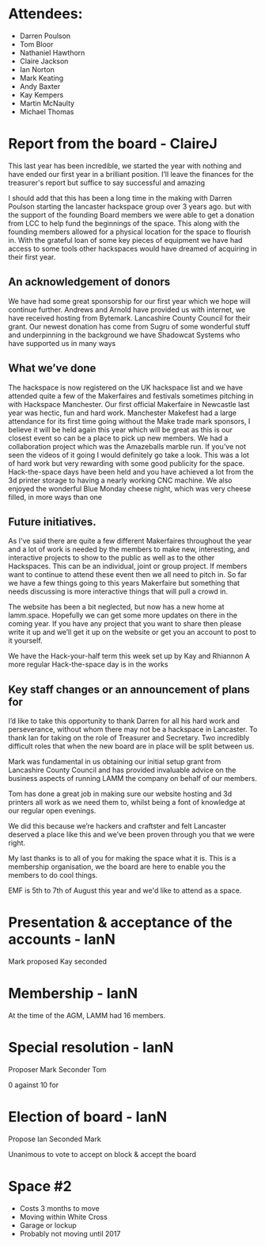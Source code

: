 # Attendees:

* Darren Poulson
* Tom Bloor
* Nathaniel Hawthorn
* Claire Jackson
* Ian Norton
* Mark Keating
* Andy Baxter
* Kay Kempers
* Martin McNaulty
* Michael Thomas

# Report from the board - ClaireJ

This last year has been incredible, we started the year with nothing and
have ended our first year in a brilliant position. I’ll leave the finances
for the treasurer's report but suffice to say successful and amazing
 
I should add that this has been a long time in the making with Darren
Poulson starting the lancaster hackspace group over 3 years ago. but with
the support of the founding Board members we were able to get a donation
from LCC to help fund the beginnings of the space. This along with the
founding members allowed for a physical location for the space to flourish
in. With the grateful loan of some key pieces of equipment we have had
access to some tools other hackspaces would have dreamed of acquiring in
their first year.

## An acknowledgement of donors

We have had some great sponsorship for our first year which we hope will
continue further. Andrews and Arnold have provided us with internet, we
have received  hosting from Bytemark. Lancashire County Council for their
grant. Our newest donation has come from Sugru of some wonderful stuff and
underpinning in the background we have Shadowcat Systems who have
supported us in many ways

## What we’ve done

The hackspace is now registered on the UK hackspace list and we have
attended quite a few of the Makerfaires and festivals sometimes pitching
in with Hackspace Manchester. Our first official Makerfaire in Newcastle
last year was hectic, fun and hard work. Manchester Makefest had a large
attendance for its first time going without the Make trade mark sponsors,
I believe it will be held again this year which will be great as this is
our closest event so can be a place to pick up new members. We had a
collaboration project which was the Amazeballs marble run. If you’ve not
seen the videos of it going I would definitely go take a look. This was a
lot of hard work but very rewarding with some good publicity for the
space. Hack-the-space days have been held and you have achieved a lot from
the 3d printer storage to having a nearly working CNC machine.  We also
enjoyed the wonderful Blue Monday cheese night, which was very cheese
filled, in more ways than one

## Future initiatives.

As I've said there are quite a few different Makerfaires throughout the
year and a lot of work is needed by the members to make new, interesting,
and interactive projects to show to the public as well as to the other
Hackspaces. This can be an individual, joint or group project. If members
want to continue to attend these event then we all need to pitch in.  So
far we have a few things going to this years Makerfaire but something that
needs discussing is more interactive things that will pull a crowd in.

The website has been a bit neglected, but now has a new home at
lamm.space. Hopefully we can get some more updates on there in the coming
year. If you have any project that you want to share then please write it
up and we’ll get it up on the website or get you an account to post to it
yourself.

We have the Hack-your-half term this week set up by Kay and Rhiannon
A more regular Hack-the-space day is in the works  
 
## Key staff changes or an announcement of plans for

I’d like to take this opportunity to thank Darren for all his hard work
and perseverance, without whom there may not be a hackspace in Lancaster.
To thank Ian for taking on the role of Treasurer and Secretary. Two
incredibly difficult roles that when the new board are in place will be
split between us. 

Mark was fundamental in us obtaining our initial setup grant from
Lancashire County Council and has provided invaluable advice on the
business aspects of running LAMM the company on behalf of our members.

Tom has done a great job in making sure our website hosting and 3d
printers all work as we need them to, whilst being a font of knowledge at
our regular open evenings.

We did this because we’re hackers and craftster and felt Lancaster
deserved a place like this and we’ve been proven through you that we were
right.

My last thanks is to all of you for making the space what it is. This is a
membership organisation, we the board are here to enable you the members
to do cool things.

EMF is 5th to 7th of August this year and we'd like to attend as a space.

# Presentation & acceptance of the accounts - IanN

Mark proposed
Kay seconded

# Membership - IanN

At the time of the AGM, LAMM had 16 members.

# Special resolution - IanN

Proposer Mark
Seconder Tom

0 against
10 for

# Election of board - IanN

Propose Ian
Seconded Mark

Unanimous to vote to accept on block & accept the board

# Space #2

* Costs 3 months to move
* Moving within White Cross
* Garage or lockup
* Probably not moving until 2017



